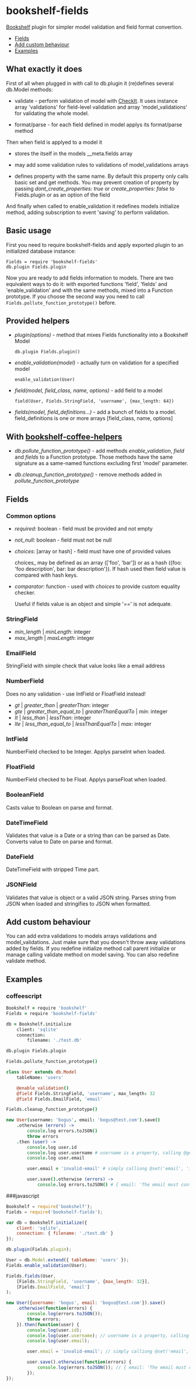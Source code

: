 bookshelf-fields
================

[Bookshelf](https://github.com/tgriesser/bookshelf) plugin for simpler model validation and field format convertion.

* [Fields](#fields)
* [Add custom behaviour](#custom_behaviour)
* [Examples](#examples)

## What exactly it does

First of all when plugged in with call to db.plugin it (re)defines several db.Model methods:

* validate - perform validation of model with [CheckIt](https://github.com/tgriesser/checkit). It uses instance array 'validations' for
  field-level validation and array 'model_validations' for validating the whole model.

* format/parse - for each field defined in model applys its format/parse method

Then when field is applyed to a model it

* stores the itself in the models  __meta.fields array

* may add some validation rules to validations of model_validations arrays

* defines property with the same name. By default this property only calls basic set and get
  methods. You may prevent creation of property by passing _dont\_create\_properties: true_
  or _create\_properties: false_ to Fields.plugin or as an option of the field

And finally when called to enable_validation it redefines models initialize method, adding
subscription to event 'saving' to perform validation.


## Basic usage

First you need to require bookshelf-fields and apply exported plugin to an initialized database instance:

    Fields = require 'bookshelf-fields'
    db.plugin Fields.plugin

Now you are ready to add fields information to models. There are two equivalent ways to do it: with
exported functions 'field', 'fields' and 'enable_validation' and with the same methods, mixed into a
Function prototype. If you choose the second way you need to call
`Fields.pollute_function_prototype()` before.

## Provided helpers

* _plugin(options)_ - method that mixes Fields functionality into a Bookshelf Model

    `db.plugin Fields.plugin()`
    
* _enable\_validation(model)_ - actually turn on validation for a specified model

    `enable_validation(User)`

* _field(model, field\_class, name, options)_ - add field to a model

    `field(User, Fields.StringField, 'username', {max_length: 64})`

* _fields(model, field\_definitions...)_ - add a bunch of fields to a model. field\_definitions is one
  or more arrays [field\_class, name, options]

## With [bookshelf-coffee-helpers](https://github.com/bogus34/bookshelf-coffee-helpers)

* _db.pollute\_function\_prototype()_ - add methods _enable\_validation_, _field_ and _fields_ to a
  Function prototype. Those methods have the same signature as a same-named functions excluding
  first 'model' parameter.

* _db.cleanup\_function\_prototype()_ - remove methods added in _pollute\_function\_prototype_

## <a id="fields"></a>Fields

### Common options

* _required_: boolean - field must be provided and not empty
* _not\_null_: boolean - field must not be null
* _choices_: [array or hash] - field must have one of provided values

    choices_ may be defined as an array (['foo', 'bar']) or as a hash ({foo: 'foo description', bar:
    bar description'}). If hash used then field value is compared with hash keys.

* _comparator_: function - used with _choices_ to provide custom equality checker.

    Useful if fields value is an object and simple '==' is not adequate.

### StringField

* _min\_length_ | _minLength_: integer
* _max\_length_ | _maxLength_: integer

### EmailField

StringField with simple check that value looks like a email address

### NumberField

Does no any validation - use IntField or FloatField instead!

* _gt_ | _greater\_than_ | _greaterThan_: integer
* _gte_ | _greater\_than\_equal\_to_ | _greaterThanEqualTo_ | _min_: integer
* _lt_ | _less\_than_ | _lessThan_: integer
* _lte_ | _less\_than\_equal\_to_ | _lessThanEqualTo_ | _max_: integer

### IntField

NumberField checked to be Integer. Applys parseInt when loaded.

### FloatField

NumberField checked to be Float. Applys parseFloat when loaded.

### BooleanField

Casts value to Boolean on parse and format.

### DateTimeField

Validates that value is a Date or a string than can be parsed as Date.
Converts value to Date on parse and format.

### DateField

DateTimeField with stripped Time part.

### JSONField

Validates that value is object or a valid JSON string.
Parses string from JSON when loaded and stringifies to JSON when formatted.

## <a id="custom_behaviour"></a> Add custom behaviour

You can add extra validations to models arrays validations and model_validations. Just make sure
that you doesn't throw away validations added by fields. If you redefine initialize method call
parent initialize or manage calling validate method on model saving. You can also redefine validate
method.

## <a id="examples"></a>Examples

### coffeescript

```coffeescript
Bookshelf = require 'bookshelf'
Fields = require 'bookshelf-fields'

db = Bookshelf.initialize
    client: 'sqlite'
    connection:
        filename: './test.db'

db.plugin Fields.plugin

Fields.pollute_function_prototype()

class User extends db.Model
    tableName: 'users'

    @enable_validation()
    @field Fields.StringField, 'username', max_length: 32
    @field Fields.EmailField, 'email'

Fields.cleanup_function_prototype()

new User(username: 'bogus', email: 'bogus@test.com').save()
    .otherwise (errors) ->
        console.log errors.toJSON()
        throw errors
    .then (user) ->
        console.log user.id
        console.log user.username # username is a property, calling @get('username') in getter
        console.log user.email

        user.email = 'invalid-email' # simply calliong @set('email', 'invalid-email') in setter

        user.save().otherwise (errors) ->
            console.log errors.toJSON() # { email: 'The email must contain a valid email address' }
```

###javascript


```javascript
Bookshelf = require('bookshelf');
Fields = require('bookshelf-fields');

var db = Bookshelf.initialize({
    client: 'sqlite',
    connection: { filename: './test.db' }
});

db.plugin(Fields.plugin);

User = db.Model.extend({ tableName: 'users' });
Fields.enable_validation(User);

Fields.fields(User,
    [Fields.StringField, 'username', {max_length: 32}],
    [Fields.EmailField, 'email']
);

new User({username: 'bogus', email: 'bogus@test.com'}).save()
    .otherwise(function(errors) {
        console.log(errors.toJSON());
        throw errors;
    }).then(function(user) {
        console.log(user.id);
        console.log(user.username); // username is a property, calling @get('username') in getter
        console.log(user.email);

        user.email = 'invalid-email'; // simply calliong @set('email', 'invalid-email') in setter

        user.save().otherwise(function(errors) {
            console.log(errors.toJSON()); // { email: 'The email must contain a valid email address' }
        });
});
```
